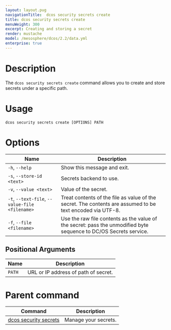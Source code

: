 ```yaml
---
layout: layout.pug
navigationTitle:  dcos security secrets create
title: dcos security secrets create
menuWeight: 300
excerpt: Creating and storing a secret
render: mustache
model: /mesosphere/dcos/2.2/data.yml
enterprise: true
---
```


# Description

The `dcos security secrets create` command allows you to create and store secrets under a specific path.
# Usage

```
dcos security secrets create [OPTIONS] PATH
```

# Options

| Name |  Description |
|---------|-------------|
|  `-h`, `--help` |  Show this message and exit.|
| `-s`, `--store-id <text> `  |          Secrets backend to use.|
|  `-v`, `--value <text> `     |          Value of the secret.|
|  `-t`, `--text-file`, `--value-file <filename>` |  Treat contents of the file as value of the secret. The contents are assumed to be text encoded via UTF-8.|
|  `-f`, `--file <filename>`   |     Use the raw file contents as the value of the secret: pass the unmodified byte sequence to DC/OS Secrets service.|

## Positional Arguments

| Name |  Description |
|---------|-------------|
| `PATH` | URL or IP address of path of secret. |

# Parent command

| Command | Description |
|---------|-------------|
| [dcos security secrets](/mesosphere/dcos/2.2/cli/command-reference/dcos-security/dcos-security-secrets/) |  Manage your secrets. |
